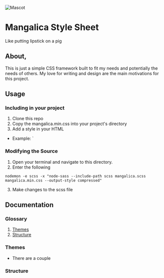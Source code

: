 ![Mascot]('https://imgur.com/bUwFeJW.jpg')

# Mangalica Style Sheet
Like putting lipstick on a pig

## About,

This is just a simple CSS framework built to fit my needs and potentially the needs of others. My love for writing and design are the main motivations for this project.

## Usage

### Including in your project
1. Clone this repo 
2. Copy the mangalica.min.css into your project's directory
3. Add a style in your HTML
  - Example: `

### Modifying the Source

1. Open your terminal and navigate to this directory.
2. Enter the following 

```nodemon -e scss -x "node-sass --include-path scss mangalica.scss   mangalica.min.css --output-style compressed"```

3. Make changes to the scss file

## Documentation

### Glossary
1. [Themes](#Themes)
1. [Structure](#Structure)


### Themes
  - There are a couple
### Structure